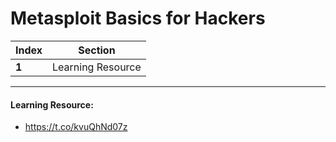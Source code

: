 # Metasploit Basics for Hackers

Index | Section
--- | ---
**1** | Learning Resource

___


#### Learning Resource: 

* https://t.co/kvuQhNd07z